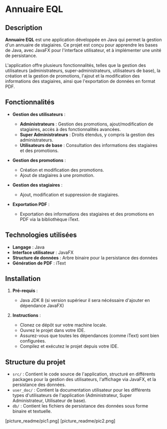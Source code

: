 # Annuaire EQL

## Description

**Annuaire EQL** est une application développée en Java qui permet la gestion d'un annuaire de stagiaires. Ce projet est conçu pour apprendre les bases de Java, avec JavaFX pour l'interface utilisateur, et à implémenter une unité de persistance.

L'application offre plusieurs fonctionnalités, telles que la gestion des utilisateurs (administrateurs, super-administrateurs, utilisateurs de base), la création et la gestion de promotions, l'ajout et la modification des informations des stagiaires, ainsi que l'exportation de données en format PDF.

## Fonctionnalités

- **Gestion des utilisateurs** :
  - **Administrateurs** : Gestion des promotions, ajout/modification de stagiaires, accès à des fonctionnalités avancées.
  - **Super Administrateurs** : Droits étendus, y compris la gestion des administrateurs.
  - **Utilisateurs de base** : Consultation des informations des stagiaires et des promotions.

- **Gestion des promotions** :
  - Création et modification des promotions.
  - Ajout de stagiaires à une promotion.

- **Gestion des stagiaires** :
  - Ajout, modification et suppression de stagiaires.

- **Exportation PDF** :
  - Exportation des informations des stagiaires et des promotions en PDF via la bibliothèque iText.

## Technologies utilisées

- **Langage** : Java
- **Interface utilisateur** : JavaFX
- **Structure de données** : Arbre binaire pour la persistance des données
- **Génération de PDF** : iText

## Installation

1. **Pré-requis** :
   - Java JDK 8 (si version supérieur il sera nécéssaire d'ajouter en dépendance JavaFX)

2. **Instructions** :
   - Clonez ce dépôt sur votre machine locale.
   - Ouvrez le projet dans votre IDE.
   - Assurez-vous que toutes les dépendances (comme iText) sont bien configurées.
   - Compilez et exécutez le projet depuis votre IDE.

## Structure du projet

- `src/` : Contient le code source de l'application, structuré en différents packages pour la gestion des utilisateurs, l'affichage via JavaFX, et la persistance des données.
- `user_doc/` : Contient la documentation utilisateur pour les différents types d'utilisateurs de l'application (Administrateur, Super Administrateur, Utilisateur de base).
- `db/` : Contient les fichiers de persistance des données sous forme binaire et textuelle.


[picture_readme/pic1.png]
[picture_readme/pic2.png]
